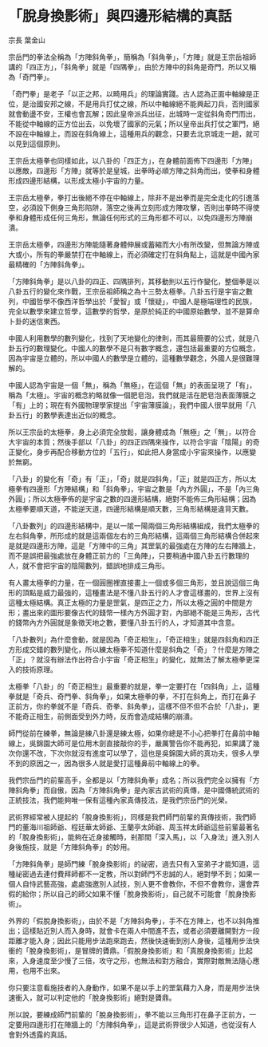 # 「脫身換影術」與四邊形結構的真話

宗長
葉金山


宗岳門的拳法全稱為「方陣斜角拳」，簡稱為「斜角拳」，「方陣」就是王宗岳祖師講的「四正方」，「斜角拳」就是「四隅拳」，由於方陣中的斜角是奇門，所以又稱為「奇門拳」。

「奇門拳」是老子「以正之邦，以畸用兵」的理論實踐。古人認為正面中軸線是正位，是治國安邦之線，不是用兵打仗之線，所以中軸線絕不能興起刀兵，否則國家就會動盪不安，王權也會瓦解；因此皇帝派兵出征，出城時一定從斜角奇門而出，不能從中軸線的正方位出去，以免壞了國家的元氣；所以皇帝出兵打仗之軍門，絕不設在中軸線上，而設在斜角線上，這種用兵的觀念，只要去北京城走一趟，就可以見到這個原則。

王宗岳太極拳也同樣如此，以八卦的「四正方」，在身體前面佈下四邊形「方陣」以應敵，四邊形「方陣」就等於是皇城，出拳時必順方陣之斜角而出，使拳和身體形成四邊形結構，以形成太極小宇宙的力量。

王宗岳太極拳，拳打出後絕不停在中軸線上，除非不是出拳而是完全走化的引進落空，必須設下側身三角形陷阱，落空之後再立刻形成方陣攻擊，否則出拳時不得使拳和身體形成任何三角形，無論任何形式的三角形都不可以，以免四邊形方陣崩潰。

王宗岳太極拳，四邊形方陣能隨著身體伸展或蓄縮而大小有所改變，但無論方陣或大或小，所有的拳嚴禁打在中軸線上，而必須確定打在斜角點上，這就是中國內家最精確的「方陣斜角拳」。

「方陣斜角拳」是以八卦的四正、四隅排列，其移動則以五行作變化，整個拳是以八卦五行的變化來作戰，王宗岳祖師稱之為十三勢太極拳。八卦五行是宇宙之數列，中國哲學不像西洋哲學出於「愛智」或「懷疑」，中國人是極端理性的民族，完全以數學來建立哲學，這數學的哲學，是原於純正的中國原始數學，並不是算命卜卦的迷信東西。

中國人利用數學的數列變化，找到了天地變化的律則，而其最簡要的公式，就是八卦五行的數理變化。中國人的數學不是只有數字概念，還包括最重要的方位概念，因為宇宙是立體的，所以中國人的數學是立體的，這種數學觀念，外國人是很難理解的。

中國人認為宇宙是一個「無」，稱為「無極」，在這個「無」的表面呈現了「有」，稱為「太極」。宇宙的概念約略就像一個肥皂泡，我們就是活在肥皂泡表面薄膜之「有」上的；現在有外國物理學家提出「宇宙薄膜論」，我們中國人很早就用「八卦五行」的數學表達出近似的概念。

所以王宗岳的太極拳，身上必須完全放鬆，讓身體成為「無極」之「無」，以符合大宇宙的本質；然後手部以「八卦」的四正四隅來操作，以符合宇宙「陰陽」的奇正變化，身步再配合移動方位的「五行」，如此把人身當成小宇宙來操作，以應變於無窮。

「八卦」的變化有「奇」有「正」，「奇」就是四斜角，「正」就是四正方，所以太極拳有四邊形「方陣結構」和「斜角拳」，宇宙之數是「內方外圓」，不是「內三角外圓」；所以太極拳佈的是宇宙之數的四邊形結構，絕對不能佈三角形結構；因為太極拳要順天道，不能逆天道，四邊形結構是順天數，三角形結構是違背天數。

「八卦數列」的四邊形結構中，是以一隂一陽兩個三角形結構組成，我們太極拳的左右斜角拳，所形成的就是這兩個左右的三角形結構，這兩個三角形結構合併起來是就是四邊形方陣，這是「方陣中的三角」其罡氣的最強處在方陣的左右陣牆上，而不是誤把最強處放在身體正前方的「三角陣」，只要稍通中國八卦五行數理的人，就不會把宇宙的陰陽數列，錯誤地排成三角形。

有人畫太極拳的力量，在一個圓圈裡直接畫上一個或多個三角形，並且說這個三角形的頂點是威力最強的，這種畫法是不懂八卦五行的人才會這樣畫的，世界上沒有這種太極結構。真正太極的力量是罡氣，是四正之力，所以太極之圓的中間是方形；畫出來的圖形要像古代的錢幣一樣內方外圓才對，內部絕不能是三角形，古代的錢幣內方外圓就是象徵天地之數，要懂八卦五行的人，才知道其中含意。

「八卦數列」為什麼會動，就是因為「奇正相生」，「奇正相生」就是四斜角和四正方形成交錯的數列變化，所以練太極拳不知道什麼是斜角之「奇」？什麼是方陣之「正」？就沒有辦法作出符合小宇宙「奇正相生」的變化，就無法了解太極拳更深入的技術原理。

太極拳「八卦」的「奇正相生」最重要的就是，拳一定要打在「四斜角」上，這種拳就是「奇兵、奇門拳、斜角拳」，如果太極拳的拳，不打在斜角上，而打在鼻子正前方，你的拳就不是「奇兵、奇拳、斜角拳」，這樣不但不但不合於「八卦」，更不能奇正相生，前側面受到外力時，反而會造成結構的崩潰。

師門從前在練拳，無論是練八卦還是練太極，如果你總是不小心把拳打在鼻前中軸線上，吳錦園大師可是位用木劍直接敲你的手，嚴厲警告你不能再犯，如果講了幾次你還不改，下次你就沒有進度可以學了，這也是吳錦園大師的真功夫，很多人學不到的原因之一，因為很多人就是愛打這種鼻前中軸線上的拳。

我們宗岳門的前輩高手，全都是以「方陣斜角拳」成名；所以我們完全以擁有「方陣斜角拳」而自傲，因為「方陣斜角拳」是內家古武術的真傳，是中國傳統武術的正統技法，我們能夠唯一保有這種內家真傳技法，是我們宗岳門的光榮。

武術界經常被人提起的「脫身換影術」，同樣是我們師門前輩的真傳技術，我們師門的董海川祖師爺、程廷華太師爺、王蘭亭太師爺、周玉祥太師爺這些前輩最著名的「脫身換影術」，能夠在近身接觸時，剎那間「深入馬」，以「入身法」進入別人身後施技，就是「方陣斜角拳」的妙用。

「方陣斜角拳」是師門練「脫身換影術」的祕密，過去只有入室弟子才能知道，這種祕密過去連付費拜師都不一定教，所以對師門不忠誠的人，絕對學不到；如果一個人自恃武藝高強，處處強邀別人試技，別人更不會教你，不但不會教你，還會弄假的給你；所以自己的師父如果不懂「脫身換影術」，自己就不可能會「脫身換影術」。

外界的「假脫身換影術」，由於不是「方陣斜角拳」，手不在方陣上，也不以斜角推出；這樣貼近別人而入身時，就會卡在兩人中間進不去，或者必須要離開對方一段距離才能入身；因此只能用步法跑來跑去，然後快速衝到別人身後，這種用步法快衝的「脫身換影術」，是冒牌的贗鼎。「假脫身換影術」和「真脫身換影術」比起來，入身速度至少慢了三倍，攻守之形，也無法和對方融合，實際對敵無法隨心應用，也用不出來。

你只要注意看施技者的入身動作，如果不是以手上的罡氣藉力入身，而是用步法快速衝入，就可以判定他的「脫身換影術」絕對是贗鼎。

所以說，要練成師門前輩的「脫身換影術」，拳不能以三角形打在鼻子正前方，一定要用四邊形打在陣牆上的「方陣斜角拳」，這是武術界很少人知道，也從沒有人會對外透露的真話。